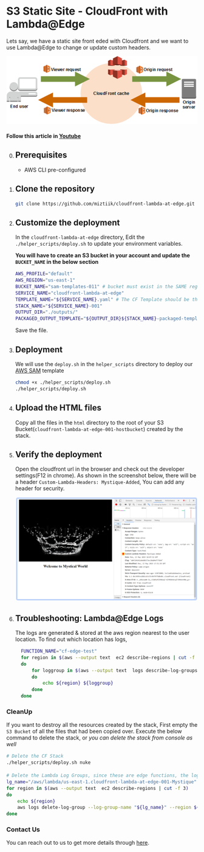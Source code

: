 # S3 Static Site - CloudFront with Lambda@Edge

Lets say, we have a static site front eded with Cloudfront and we want to use Lambda@Edge to change or update custom headers.

![CloudFront Lambda@Edge](images/cloudfront-events-that-trigger-lambda-functions.png)

#### Follow this article in [Youtube](https://youtube.com/c/valaxytechnologies)

0. ## Prerequisites

    - AWS CLI pre-configured

1. ## Clone the repository

   ```bash
   git clone https://github.com/miztiik/cloudfront-lambda-at-edge.git
   ```

1. ## Customize the deployment

    In the `cloudfront-lambda-at-edge` directory, Edit the `./helper_scripts/deploy.sh` to update your environment variables.

    **You will have to create an S3 bucket in your account and update the `BUCKET_NAME` in the below section**
  
    ```bash
    AWS_PROFILE="default"
    AWS_REGION="us-east-1"
    BUCKET_NAME="sam-templates-011" # bucket must exist in the SAME region the deployment is taking place
    SERVICE_NAME="cloudfront-lambda-at-edge"
    TEMPLATE_NAME="${SERVICE_NAME}.yaml" # The CF Template should be the same name, If not update it.
    STACK_NAME="${SERVICE_NAME}-001"
    OUTPUT_DIR="./outputs/"
    PACKAGED_OUTPUT_TEMPLATE="${OUTPUT_DIR}${STACK_NAME}-packaged-template.yaml"
    ```

    Save the file.

1. ## Deployment

    We will use the `deploy.sh` in the `helper_scripts` directory to deploy our [AWS SAM](https://github.com/awslabs/serverless-application-model) template

    ```bash
    chmod +x ./helper_scripts/deploy.sh
    ./helper_scripts/deploy.sh
    ```
  
1. ## Upload the HTML files

    Copy all the files in the `html` directory to the root of your S3 Bucket(`cloudfront-lambda-at-edge-001-hostbucket`) created by the stack.

1. ## Verify the deployment

    Open the cloudfront url in the browser and check out the developer settings(F12 in chrome). As shown in the screenshot below, there will be a header `Custom-Lambda-Headers: Mystique-Added`, You can add any header for security.

    ![CloudFront Lambda@Edge](images/custom-lambda-headers-miztiik-1.png)

1. ## Troubleshooting: Lambda@Edge Logs

    The logs are generated & stored at the aws region nearest to the user location. To find out which location has logs,

    ```bash
      FUNCTION_NAME="cf-edge-test"
      for region in $(aws --output text  ec2 describe-regions | cut -f 3)
      do
          for loggroup in $(aws --output text  logs describe-log-groups --log-group-name "/aws/lambda/us-east-1.${FUNCTION_NAME}" --region ${region} --query 'logGroups[].logGroupName')
          do
              echo ${region} ${loggroup}
          done
      done
    ```

### CleanUp

  If you want to destroy all the resources created by the stack, First empty the `S3 Bucket` of all the files that had been copied over. Execute the below command to delete the stack, or _you can delete the stack from console as well_

  ```bash
  # Delete the CF Stack
  ./helper_scripts/deploy.sh nuke

  # Delete the Lambda Log Groups, since these are edge functions, the logs can be in any of the CF distribution regions
  lg_name="/aws/lambda/us-east-1.cloudfront-lambda-at-edge-001-Mystique"
  for region in $(aws --output text  ec2 describe-regions | cut -f 3)
  do  
      echo ${region}
      aws logs delete-log-group --log-group-name "${lg_name}" --region ${region}
  done
  ```

### Contact Us

You can reach out to us to get more details through [here](https://youtube.com/c/valaxytechnologies/about).
